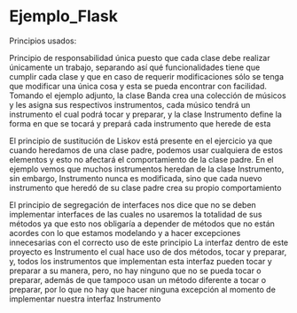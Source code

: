 # Ejemplo_Flask

Principios usados:

Principio de responsabilidad única puesto que cada clase debe realizar únicamente un trabajo, separando así qué funcionalidades tiene que
cumplir cada clase y que en caso de requerir modificaciones sólo se tenga que modificar una única cosa y esta se pueda encontrar con 
facilidad.
Tomando el ejemplo adjunto, la clase Banda crea una colección de músicos y les asigna sus respectivos instrumentos, cada músico tendrá un
instrumento el cual podrá tocar y preparar, y la clase Instrumento define la forma en que se tocará y prepará cada instrumento que herede
de esta

El principio de sustitución de Liskov está presente en el ejercicio ya que cuando heredamos de una clase padre, podemos usar cualquiera de
estos elementos y esto no afectará el comportamiento de la clase padre.
En el ejemplo vemos que muchos instrumentos heredan de la clase Instrumento, sin embargo, Instrumento nunca es modificada, sino que cada
nuevo instrumento que heredó de su clase padre crea su propio comportamiento

El principio de segregación de interfaces nos dice que no se deben implementar interfaces de las cuales no usaremos la totalidad de sus
métodos ya que esto nos obligaría a depender de métodos que no están acordes con lo que estamos modelando y a hacer excepciones 
innecesarias con el correcto uso de este principio
La interfaz dentro de este proyecto es Instrumento el cual hace uso de dos métodos, tocar y preparar, y, todos los instrumentos que
implementan esta interfaz pueden tocar y preparar a su manera, pero, no hay ninguno que no se pueda tocar o preparar, además de que
tampoco usan un método diferente a tocar o preparar, por lo que no hay que hacer ninguna excepción al momento de implementar nuestra 
interfaz Instrumento

